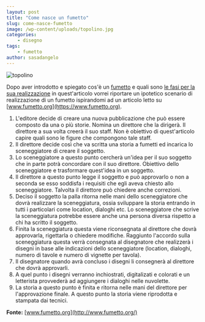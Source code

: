 ```yaml
---
layout: post
title: "Come nasce un fumetto"
slug: come-nasce-fumetto
image: /wp-content/uploads/topolino.jpg
categories:
    - disegno
tags:
    - fumetto
author: sasadangelo
---
```


![topolino](https://www.disegnoepittura.it/wp-content/uploads/topolino.jpg "topolino")

Dopo aver introdotto e spiegato cos'è un [fumetto](https://www.disegnoepittura.it/fumetto/) e quali sono [le fasi per la sua realizzazione](https://www.disegnoepittura.it/fasi-fumetto/) in quest'articolo vorrei riportare un ipotetico scenario di realizzazione di un fumetto ispirandomi ad un articolo letto su [www.fumetto.org](https://www.fumetto.org).

1. L'editore decide di creare una nuova pubblicazione che può essere composto da una o più storie. Nomina un direttore che la dirigerà. Il direttore a sua volta creerà il suo staff. Non è obiettivo di quest'articolo capire quali sono le figure che compongono tale staff.
2. Il direttore decide così che va scritta una storia a fumetti ed incarica lo sceneggiatore di creare il soggetto.
3. Lo sceneggiatore a questo punto cercherà un'idea per il suo soggetto che in parte potrà concordare con il suo direttore. Obiettivo dello sceneggiatore e trasformare quest'idea in un soggetto.
4. Il direttore a questo punto legge il soggetto e può approvarlo o non a seconda se esso soddisfa i requisiti che egli aveva chiesto allo sceneggiatore. Talvolta il direttore può chiedere anche correzioni.
5. Deciso il soggetto la palla ritorna nelle mani dello sceneggiatore che dovrà realizzare la sceneggiatura, ossia sviluppare la storia entrando in tutti i particolari come location, dialoghi etc. Lo sceneggiatore che scrive la sceneggiatura potrebbe essere anche una persona diversa rispetto a chi ha scritto il soggetto.
6. Finita la sceneggiatura questa viene riconsegnata al direttore che dovrà approvarla, rigettarla o chiedere modifiche. Raggiunto l'accordo sulla sceneggiatura questa verrà consegnata al disegnatore che realizzerà i disegni in base alle indicazioni dello sceneggiatore (location, dialoghi, numero di tavole e numero di vignette per tavola).
7. Il disegnatore quando avrà concluso i disegni li consegnerà al direttore che dovrà approvarli.
8. A quel punto i disegni verranno inchiostrati, digitalizati e colorati e un letterista provvederà ad aggiungere i dialoghi nelle nuvolette.
9. La storia a questo punto è finita e ritorna nelle mani del direttore per l'approvazione finale. A questo punto la storia viene riprodotta e stampata dai tecnici.

**Fonte:** [www.fumetto.org](http://www.fumetto.org/)
